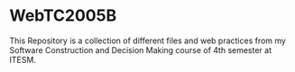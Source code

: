 # WebTC2005B
This Repository is a collection of different files and web practices from my Software Construction and Decision Making course of 4th semester at ITESM. 
